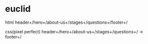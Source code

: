 # euclid
html header+/hero+/about-us+/stages+/questions+/footer+/

css(pixel perfect) header+/hero+/about-us+/stages+/questions+/ -> footer+/
